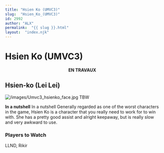```yaml
---
title: "Hsien Ko (UMVC3)"
slug:  "Hsien_Ko_(UMVC3)"
id: 2992
author: "ALX"
permalink:  "{{ slug }}.html"
layout:  "index.njk"
---
```


# Hsien Ko (UMVC3)

<center>

**EN TRAVAUX**

</center>

## Hsien-ko (Lei Lei)

![](/images/Umvc3_hsienko_face.jpg‎ "/images/Umvc3_hsienko_face.jpg‎") TBW

**In a nutshell** In a nutshell Generally regarded as one of the worst
characters in the game, Hsien Ko is a character that you really need to
work for to win with. She has a pretty good assist and alright keepaway,
but is really slow and very awkward to use.

### Players to Watch

LLND, Rikir

